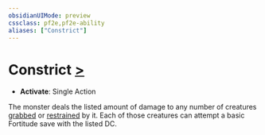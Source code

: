 ```yaml
---
obsidianUIMode: preview
cssclass: pf2e,pf2e-ability
aliases: ["Constrict"]
---
```

# Constrict [>](chapter-9-playing-the-game.md#Actions "Single Action")

- **Activate**: Single Action

The monster deals the listed amount of damage to any number of creatures [grabbed](conditions.md#Grabbed) or [restrained](conditions.md#Restrained) by it. Each of those creatures can attempt a basic Fortitude save with the listed DC.